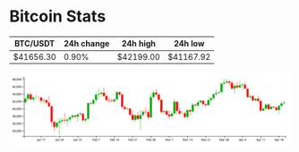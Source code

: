 # Bitcoin Stats

BTC/USDT|24h change|24h high|24h low|
|---|---|---|---|
|$41656.30|0.90%|$42199.00|$41167.92|

<img src="./chart.svg">
